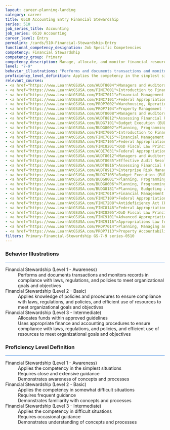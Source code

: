 ```yaml
---
layout: career-planning-landing
category: career
title: 0510 Accounting Entry Financial Stewardship
series: 510
job_series_title: Accounting
job_series: 0510 Accounting
career_level: Entry
permalink: /cards/510-Financial-Stewardship-Entry
functional_competency_designation: Job Specific Competencies
competency: Financial Stewardship
competency_group: Primary
competency_description: Manage, allocate, and monitor financial resources in compliance with laws, regulations, and policies, with sufficient transparency and appropriate internal controls to ensure these resources are efficiently applied to meet organizational goals and objectives, while considering the Federal Government's fiduciary duty to the Nation.
level: "7-9"
behavior_illustrations: "Performs and documents transactions and monitors records in compliance with laws, regulations, and policies to meet organizational goals and objectives ? Applies knowledge of policies and procedures to ensure compliance with laws, regulations, and policies, and efficient use of resources to meet organizational goals and objectives ? Allocates funds within approved guidelines ? Uses appropriate finance and accounting procedures to ensure compliance with laws, regulations, and policies, and efficient use of resources to meet organizational goals and objectives"
proficiency_level_definition: Applies the competency in the simplest situations ? Requires close and extensive guidance ? Demonstrates awareness of concepts and processes ? Applies the competency in somewhat difficult situations ? Requires frequent guidance ? Demonstrates familiarity with concepts and processes  ? Applies the competency in difficult situations ? Requires occasional guidance ? Demonstrates understanding of concepts and processes
relevant_courses: 
- <a href="https://www.LearnAtGSUSA.com/AUDT8004">Managers and Auditors Roles in Assessing Internal Controls (AUDT8003), GSU</a>
- <a href="https://www.LearnAtGSUSA.com/FINC7001">Introduction to Financial Management (FINC7000), GSU</a>
- <a href="https://www.LearnAtGSUSA.com/FINC7011">Financial Management Bootcamp for New Federal Managers (FINC7010), GSU</a>
- <a href="https://www.LearnAtGSUSA.com/FINC7101">Federal Appropriations Law (FINC7100), GSU</a>
- <a href="https://www.LearnAtGSUSA.com/PROP7002">Warehousing, Operations and Disposal (PROP7001), GSU</a>
- <a href="https://www.LearnAtGSUSA.com/PROP7104">Property Management for Custodial Officers (PROP7103), GSU</a>
- <a href="https://www.LearnAtGSUSA.com/AUDT8008">Managers and Auditors Roles in Assessing Internal Controls (AUDT8003), GSU</a>
- <a href="https://www.LearnAtGSUSA.com/AUDT8812">Assessing Financial Related Activities and Controls (AUDT8811), GSU</a>
- <a href="https://www.LearnAtGSUSA.com/BUDG7101">Budget Execution (BUDG7100), GSU</a>
- <a href="https://www.LearnAtGSUSA.com/BUDG8002">Planning, Programming, Budgeting and Execution (PPBE), Army (BUDG8001), GSU</a>
- <a href="https://www.LearnAtGSUSA.com/FINC7005">Introduction to Financial Management (FINC7000), GSU</a>
- <a href="https://www.LearnAtGSUSA.com/FINC7015">Financial Management Bootcamp for New Federal Managers (FINC7010), GSU</a>
- <a href="https://www.LearnAtGSUSA.com/FINC7105">Federal Appropriations Law (FINC7100), GSU</a>
- <a href="https://www.LearnAtGSUSA.com/FINC8201">DoD Fiscal Law Principles (FINC8200), GSU</a>
- <a href="https://www.LearnAtGSUSA.com/ACQI7031">Federal Appropriations Law for Acquisition Professionals (ACQI7030), GSU</a>
- <a href="https://www.LearnAtGSUSA.com/AUDT8012">Managers and Auditors Roles in Assessing Internal Controls (AUDT8003), GSU</a>
- <a href="https://www.LearnAtGSUSA.com/AUDT8035">Effective Audit Resolution, Follow-up and Implementation (AUDT8034), GSU</a>
- <a href="https://www.LearnAtGSUSA.com/AUDT8816">Assessing Financial Related Activities and Controls (AUDT8811), GSU</a>
- <a href="https://www.LearnAtGSUSA.com/AUDT8913">Enterprise Risk Management&#58; Executive Seminar (AUDT8912), GSU</a>
- <a href="https://www.LearnAtGSUSA.com/BUDG7105">Budget Execution (BUDG7100), GSU</a>
- <a href="https://www.LearnAtGSUSA.com/BUDG8001">Planning, Programming, Budgeting and Execution (PPBE) (BUDG8000), GSU</a>
- <a href="https://www.LearnAtGSUSA.com/BUDG8006">Planning, Programming, Budgeting and Execution (PPBE), Army (BUDG8001), GSU</a>
- <a href="https://www.LearnAtGSUSA.com/BUDG8181">Planning, Budgeting and Performance Measurement (BUDG8180), GSU</a>
- <a href="https://www.LearnAtGSUSA.com/FINC7019">Financial Management Bootcamp for New Federal Managers (FINC7010), GSU</a>
- <a href="https://www.LearnAtGSUSA.com/FINC7109">Federal Appropriations Law (FINC7100), GSU</a>
- <a href="https://www.LearnAtGSUSA.com/FINC7208">Antideficiency Act (FINC7207), GSU</a>
- <a href="https://www.LearnAtGSUSA.com/FINC8148">Federal Appropriations Law Refresher and Update (FINC8147), GSU</a>
- <a href="https://www.LearnAtGSUSA.com/FINC8205">DoD Fiscal Law Principles (FINC8200), GSU</a>
- <a href="https://www.LearnAtGSUSA.com/FINC9101">Advanced Appropriations Law (FINC9100), GSU</a>
- <a href="https://www.LearnAtGSUSA.com/FINC9116">Appropriations Law for Reimbursements, Revolving Funds and User Fees (FINC9115), GSU</a>
- <a href="https://www.LearnAtGSUSA.com/PROP7014">Planning, Managing and Controlling a Personal Property Inventory (PROP7013), GSU</a>
- <a href="https://www.LearnAtGSUSA.com/PROP7113">Property Accountability&#58; The Life Cycle (PROP7112), GSU</a>
filters: Primary-Financial-Stewardship GS-7-9 series-0510
---
```


<div class="desktop:grid-col-6 margin-y-3">
  <div class="border-top-2 bg-white padding-3 shadow-5 height-full members-hover border-1px button-border border-top-blue radius-lg card-text-color">
    <h3>Behavior Illustrations</h3>
    <hr style="background-color: #1b74e0 !important;"/>
    <dl class="text-base card-content-color"><dt>Financial Stewardship (Level 1 - Awareness)</dt><dd>Performs and documents transactions and monitors records in compliance with laws, regulations, and policies to meet organizational goals and objectives</dd><dt>Financial Stewardship (Level 2 - Basic)</dt><dd>Applies knowledge of policies and procedures to ensure compliance with laws, regulations, and policies, and efficient use of resources to meet organizational goals and objectives</dd><dt>Financial Stewardship (Level 3 - Intermediate)</dt><dd>Allocates funds within approved guidelines </dd><dd> Uses appropriate finance and accounting procedures to ensure compliance with laws, regulations, and policies, and efficient use of resources to meet organizational goals and objectives</dd></dl>
  </div>
</div>
<div class="desktop:grid-col-6 margin-y-3">
  <div class="border-top-2 bg-white padding-3 shadow-5 height-full members-hover border-1px button-border border-top-blue radius-lg card-text-color">
    <h3>Proficiency Level Definition</h3>
     <hr style="background-color: #1b74e0 !important;"/>
    <dl class="text-base card-content-color"><dt>Financial Stewardship (Level 1 - Awareness)</dt><dd>Applies the competency in the simplest situations </dd><dd> Requires close and extensive guidance </dd><dd> Demonstrates awareness of concepts and processes</dd><dt>Financial Stewardship (Level 2 - Basic)</dt><dd>Applies the competency in somewhat difficult situations </dd><dd> Requires frequent guidance </dd><dd> Demonstrates familiarity with concepts and processes </dd><dt>Financial Stewardship (Level 3 - Intermediate)</dt><dd>Applies the competency in difficult situations </dd><dd> Requires occasional guidance </dd><dd> Demonstrates understanding of concepts and processes</dd></dl>
  </div>
</div>